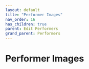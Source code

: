 ```yaml
---
layout: default
title: "Performer Images"
nav_order: 16
has_children: true
parent: Edit Performers
grand_parent: Performers
---
```


# Performer Images
